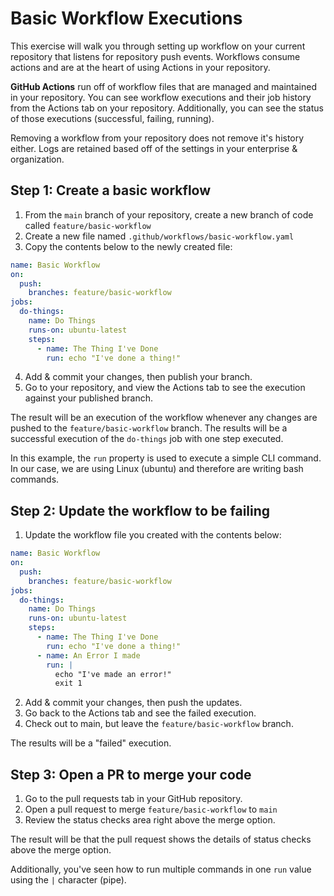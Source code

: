 # Basic Workflow Executions

This exercise will walk you through setting up workflow on your current repository that listens for repository push events. Workflows consume actions and are at the heart of using Actions in your repository.

**GitHub Actions** run off of workflow files that are managed and maintained in your repository. You can see workflow executions and their job history from the Actions tab on your repository. Additionally, you can see the status of those executions (successful, failing, running).

Removing a workflow from your repository does not remove it's history either. Logs are retained based off of the settings in your enterprise & organization.

## Step 1: Create a basic workflow

1. From the `main` branch of your repository, create a new branch of code called `feature/basic-workflow`
2. Create a new file named `.github/workflows/basic-workflow.yaml`
3. Copy the contents below to the newly created file:

```yaml
name: Basic Workflow
on:
  push:
    branches: feature/basic-workflow
jobs:
  do-things:
    name: Do Things
    runs-on: ubuntu-latest
    steps:
      - name: The Thing I've Done
        run: echo "I've done a thing!"
```

4. Add & commit your changes, then publish your branch.
5. Go to your repository, and view the Actions tab to see the execution against your published branch.

The result will be an execution of the workflow whenever any changes are pushed to the `feature/basic-workflow` branch. The results will be a successful execution of the `do-things` job with one step executed.

In this example, the `run` property is used to execute a simple CLI command. In our case, we are using Linux (ubuntu) and therefore are writing bash commands.

## Step 2: Update the workflow to be failing

1. Update the workflow file you created with the contents below:

```yaml
name: Basic Workflow
on:
  push:
    branches: feature/basic-workflow
jobs:
  do-things:
    name: Do Things
    runs-on: ubuntu-latest
    steps:
      - name: The Thing I've Done
        run: echo "I've done a thing!"
      - name: An Error I made
        run: |
          echo "I've made an error!"
          exit 1
```

2. Add & commit your changes, then push the updates.
3. Go back to the Actions tab and see the failed execution.
4. Check out to main, but leave the `feature/basic-workflow` branch.

The results will be a "failed" execution.

## Step 3: Open a PR to merge your code

1. Go to the pull requests tab in your GitHub repository.
2. Open a pull request to merge `feature/basic-workflow` to `main`
3. Review the status checks area right above the merge option.

The result will be that the pull request shows the details of status checks above the merge option.

Additionally, you've seen how to run multiple commands in one `run` value using the `|` character (pipe).